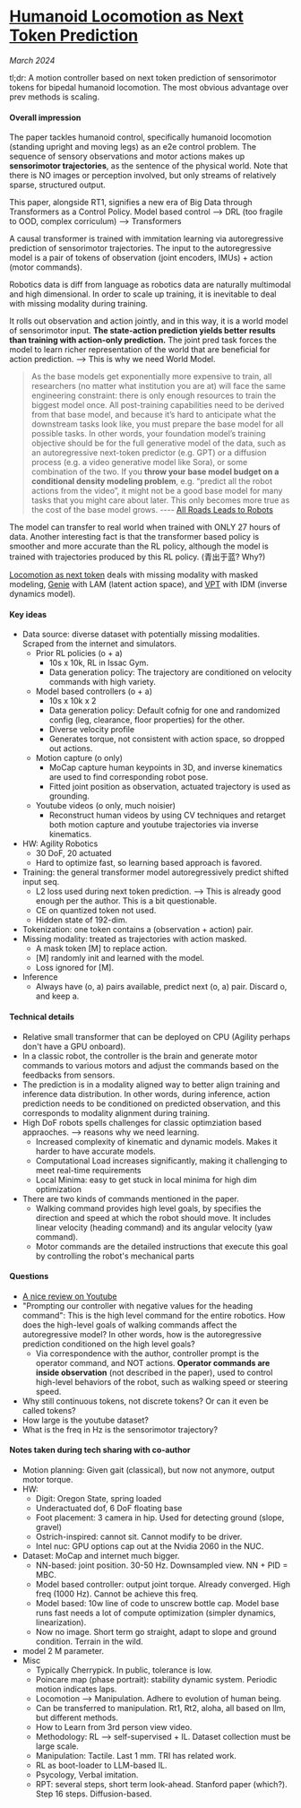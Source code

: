 # [Humanoid Locomotion as Next Token Prediction](https://arxiv.org/abs/2402.19469)

_March 2024_

tl;dr: A motion controller based on next token prediction of sensorimotor tokens for bipedal humanoid locomotion. The most obvious advantage over prev methods is scaling.

#### Overall impression
The paper tackles humanoid control, specifically humanoid locomotion (standing upright and moving legs) as an e2e control problem. The sequence of sensory observations and motor actions makes up **sensorimotor trajectories**, as the sentence of the physical world. Note that there is NO images or perception involved, but only streams of relatively sparse, structured output.

This paper, alongside RT1, signifies a new era of Big Data through Transformers as a Control Policy. Model based control --> DRL (too fragile to OOD, complex corriculum) --> Transformers

A causal transformer is trained with immitation learning via autoregressive prediction of sensorimotor trajectories. The input to the autoregressive model is a pair of tokens of observation (joint encoders, IMUs) + action (motor commands).

Robotics data is diff from language as robotics data are naturally multimodal and high dimensional. In order to scale up training, it is inevitable to deal with missing modality during training.

It rolls out observation and action jointly, and in this way, it is a world model of sensorimotor input. **The state-action prediction yields better results than training with action-only prediction.** The joint pred task forces the model to learn richer representation of the world that are beneficial for action prediction. --> This is why we need World Model.

> As the base models get exponentially more expensive to train, all researchers (no matter what institution you are at) will face the same engineering constraint: there is only enough resources to train the biggest model once. All post-training capabilities need to be derived from that base model, and because it’s hard to anticipate what the downstream tasks look like, you must prepare the base model for all possible tasks. In other words, your foundation model’s training objective should be for the full generative model of the data, such as an autoregressive next-token predictor (e.g. GPT) or a diffusion process (e.g. a video generative model like Sora), or some combination of the two. If you **throw your base model budget on a conditional density modeling problem**, e.g. “predict all the robot actions from the video”, it might not be a good base model for many tasks that you might care about later. This only becomes more true as the cost of the base model grows. ---- [All Roads Leads to Robots](https://evjang.com/2024/03/03/all-roads-robots.html)

The model can transfer to real world when trained with ONLY 27 hours of data. Another interesting fact is that the transformer based policy is smoother and more accurate than the RL policy, although the model is trained with trajectories produced by this RL policy. (青出于蓝? Why?)

[Locomotion as next token](locomotion_next_token_pred.md) deals with missing modality with masked modeling, [Genie](genie.md) with LAM (latent action space), and [VPT](vpt.md) with IDM (inverse dynamics model).

#### Key ideas
- Data source: diverse dataset with potentially missing modalities. Scraped from the internet and simulators.
	- Prior RL policies (o + a)
		- 10s x 10k, RL in Issac Gym.
		- Data generation policy: The trajectory are conditioned on velocity commands with high variety.
	- Model based controllers (o + a)
		- 10s x 10k x 2
		- Data generation policy: Default cofnig for one and randomized config (leg, clearance, floor properties) for the other.
		- Diverse velocity profile
		- Generates torque, not consistent with action space, so dropped out actions.
	- Motion capture (o only)
		- MoCap capture human keypoints in 3D, and inverse kinematics are used to find corresponding robot pose.
		- Fitted joint position as observation, actuated trajectory is used as grounding.
	- Youtube videos (o only, much noisier)
		- Reconstruct human videos by using CV techniques and retarget both motion capture and youtube trajectories via inverse kinematics. 
- HW: Agility Robotics
	- 30 DoF, 20 actuated
	- Hard to optimize fast, so learning based approach is favored.
- Training: the general transformer model autoregressively predict shifted input seq. 
	- L2 loss used during next token prediction. --> This is already good enough per the author. This is a bit questionable.
	- CE on quantized token not used. 
	- Hidden state of 192-dim.
- Tokenization: one token contains a (observation + action) pair.
- Missing modality: treated as trajectories with action masked. 
	- A mask token [M] to replace action.
	- [M] randomly init and learned with the model.
	- Loss ignored for [M].
- Inference
	- Always have (o, a) pairs available, predict next (o, a) pair. Discard o, and keep a.

#### Technical details
- Relative small transformer that can be deployed on CPU (Agility perhaps don't have a GPU onboard).
- In a classic robot, the controller is the brain and generate motor commands to various motors and adjust the commands based on the feedbacks from sensors.
- The prediction is in a modality aligned way to better align training and inference data distribution. In other words, during inference, action prediction needs to be conditioned on predicted observation, and this corresponds to modality alignment during training.
- High DoF robots spells challenges for classic optimziation based appraoches. --> reasons why we need learning.
	- Increased complexity of kinematic and dynamic models. Makes it harder to have accurate models.
	- Computational Load increases significantly, making it challenging to meet real-time requirements
	- Local Minima: easy to get stuck in local minima for high dim optimization
- There are two kinds of commands mentioned in the paper. 
	- Walking command provides high level goals, by specifies the direction and speed at which the robot should move. It includes linear velocity (heading command) and its angular velocity (yaw command).
	- Motor commands are the detailed instructions that execute this goal by controlling the robot's mechanical parts

#### Questions
- [A nice review on Youtube](https://www.youtube.com/watch?v=LLprTlQsIJc&t=5445s&ab_channel=hu-po)
- "Prompting our controller with negative values for the heading command": This is the high level command for the entire robotics. How does the high-level goals of walking commands affect the autoregressive model? In other words, how is the autoregressive prediction conditioned on the high level goals?
	- Via correspondence with the author, controller prompt is the operator command, and NOT actions. **Operator commands are inside observation** (not described in the paper), used to control high-level behaviors of the robot, such as walking speed or steering speed.
- Why still continuous tokens, not discrete tokens? Or can it even be called tokens?
- How large is the youtube dataset?
- What is the freq in Hz is the sensorimotor trajectory?


#### Notes taken during tech sharing with co-author
* Motion planning: Given gait (classical), but now not anymore, output motor torque.
* HW: 
    * Digit: Oregon State, spring loaded 
    * Underactuated dof, 6 DoF floating base
    * Foot placement: 3 camera in hip. Used for detecting ground (slope, gravel)
    * Ostrich-inspired: cannot sit. Cannot modify to be driver. 
    * Intel nuc: GPU options cap out at the Nvidia 2060 in the NUC.
* Dataset: MoCap and internet much bigger. 
    * NN-based: joint position. 30-50 Hz. Downsampled view. NN + PID = MBC.
    * Model based controller: output joint torque. Already converged. High freq (1000 Hz). Cannot be achieve this freq. 
    * Model based: 10w line of code to unscrew bottle cap. Model base runs fast needs a lot of compute optimization (simpler dynamics, linearization).
    * Now no image. Short term go straight, adapt to slope and ground condition. Terrain in the wild. 
* model 2 M parameter. 
* Misc
    * Typically Cherrypick. In public, tolerance is low. 
    * Poincare map (phase portrait): stability dynamic system. Periodic motion indicates laps. 
    * Locomotion —> Manipulation. Adhere to evolution of human being.
    * Can be transferred to manipulation. Rt1, Rt2, aloha, all based on llm, but different methods. 
    * How to Learn from 3rd person view video.
    * Methodology: RL —> self-supervised + IL. Dataset collection must be large scale.
    * Manipulation: Tactile. Last 1 mm. TRI has related work.
    * RL as boot-loader to LLM-based IL.
    * Psycology, Verbal imitation. 
    * RPT: several steps, short term look-ahead. Stanford paper (which?). Step 16 steps. Diffusion-based. 


